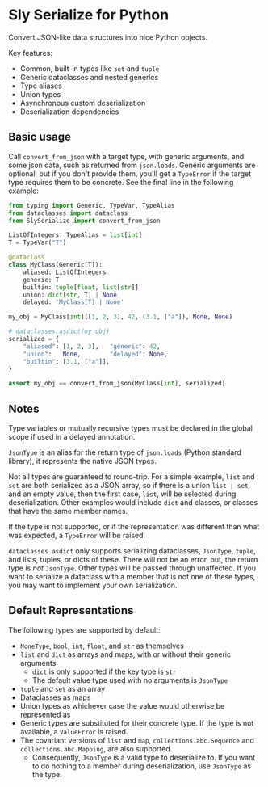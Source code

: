 # Sly Serialize for Python

Convert JSON-like data structures into nice Python objects.

Key features:

- Common, built-in types like `set` and `tuple`
- Generic dataclasses and nested generics
- Type aliases
- Union types
- Asynchronous custom deserialization
- Deserialization dependencies

## Basic usage

Call `convert_from_json` with a target type, with generic arguments, and some json data, such as returned from `json.loads`. Generic arguments are optional, but if you don't provide them, you'll get a `TypeError` if the target type requires them to be concrete. See the final line in the following example:

```py
from typing import Generic, TypeVar, TypeAlias
from dataclasses import dataclass
from SlySerialize import convert_from_json

ListOfIntegers: TypeAlias = list[int]
T = TypeVar("T")

@dataclass
class MyClass(Generic[T]):
    aliased: ListOfIntegers
    generic: T
    builtin: tuple[float, list[str]]
    union: dict[str, T] | None
    delayed: 'MyClass[T] | None'

my_obj = MyClass[int]([1, 2, 3], 42, (3.1, ["a"]), None, None)

# dataclasses.asdict(my_obj)
serialized = {
    "aliased": [1, 2, 3],   "generic": 42,
    "union":   None,        "delayed": None,
    "builtin": [3.1, ["a"]],
}

assert my_obj == convert_from_json(MyClass[int], serialized)
```

## Notes

Type variables or mutually recursive types must be declared in the global scope if used in a delayed annotation.

`JsonType` is an alias for the return type of `json.loads` (Python standard library), it represents the native JSON types.

Not all types are guaranteed to round-trip. For a simple example, `list` and `set` are both serialized as a JSON array, so if there is a union `list | set`, and an empty value, then the first case, `list`, will be selected during deserialization. Other examples would include `dict` and classes, or classes that have the same member names.

If the type is not supported, or if the representation was different than what was expected, a `TypeError` will be raised.

`dataclasses.asdict` only supports serializing dataclasses, `JsonType`, `tuple`, and lists, tuples, or dicts of these. There will not be an error, but, the return type is *not* `JsonType`. Other types will be passed through unaffected. If you want to serialize a dataclass with a member that is not one of these types, you may want to implement your own serialization.

## Default Representations

The following types are supported by default:

- `NoneType`, `bool`, `int`, `float`, and `str` as themselves
- `list` and `dict` as arrays and maps, with or without their generic arguments
    - `dict` is only supported if the key type is `str`
    - The default value type used with no arguments is `JsonType`
- `tuple` and `set` as an array
- Dataclasses as maps
- Union types as whichever case the value would otherwise be represented as
- Generic types are substituted for their concrete type. If the type is not available, a `ValueError` is raised.
- The covariant versions of `list` and `map`, `collections.abc.Sequence` and `collections.abc.Mapping`, are also supported.
    - Consequently, `JsonType` is a valid type to deserialize to. If you want to do nothing to a member during deserialization, use `JsonType` as the type.

